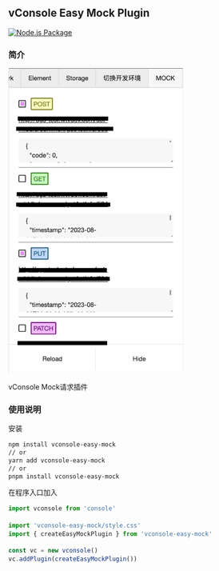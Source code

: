 ## vConsole Easy Mock Plugin

[![Node.js Package](https://github.com/EduarteXD/vconsole-mock-xhr/actions/workflows/npm-publish.yml/badge.svg)](https://github.com/EduarteXD/vconsole-mock-xhr/actions/workflows/npm-publish.yml)

### 简介

<img src="https://github.com/EduarteXD/vConsole-easy-mock/blob/main/image.png?raw=true" style="width: 350px">

vConsole Mock请求插件

### 使用说明

安装

```shell
npm install vconsole-easy-mock
// or
yarn add vconsole-easy-mock
// or
pnpm install vconsole-easy-mock
```

在程序入口加入

```typescript
import vconsole from 'console'

import 'vconsole-easy-mock/style.css'
import { createEasyMockPlugin } from 'vconsole-easy-mock'

const vc = new vconsole()
vc.addPlugin(createEasyMockPlugin())
```
